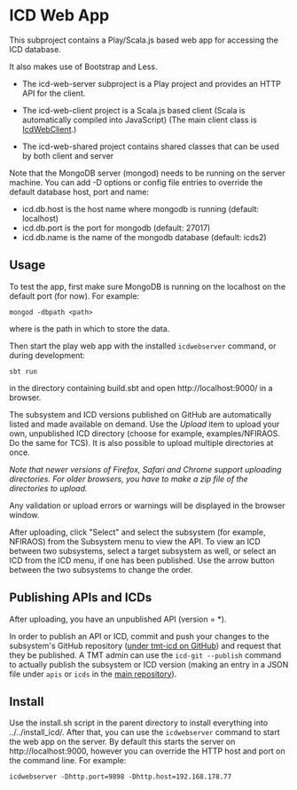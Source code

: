 ICD Web App
===========

This subproject contains a Play/Scala.js based web app for accessing the ICD database.

It also makes use of Bootstrap and Less.

* The icd-web-server subproject is a Play project and provides an HTTP API for the client.

* The icd-web-client project is a Scala.js based client (Scala is automatically compiled into JavaScript)
  (The main client class is [IcdWebClient](../icd-web-client/src/main/scala/icd/web/client/IcdWebClient.scala).)

* The icd-web-shared project contains shared classes that can be used by both client and server

Note that the MongoDB server (mongod) needs to be running on the server machine.
You can add -D options or config file entries to override the default database host, port and name:

* icd.db.host is the host name where mongodb is running (default: localhost)
* icd.db.port is the port for mongodb (default: 27017)
* icd.db.name is the name of the mongodb database (default: icds2)

Usage
-----

To test the app, first make sure MongoDB is running on the localhost on the default port (for now).
For example:

    mongod -dbpath <path>

where <path> is the path in which to store the data.
 
Then start the play web app with the installed `icdwebserver` command, or during development:

    sbt run

in the directory containing build.sbt and open http://localhost:9000/ in a browser.

The subsystem and ICD versions published on GitHub are automatically listed and made available on demand.
Use the *Upload* item to upload your own, unpublished ICD directory (choose for example, examples/NFIRAOS. Do the same for TCS).
It is also possible to upload multiple directories at once. 

*Note that newer versions of Firefox, Safari and Chrome support uploading directories. For older browsers, you have to make a zip file of the directories to upload.*

Any validation or upload errors or warnings will be displayed in the browser window.

After uploading, click "Select" and select the subsystem (for example, NFIRAOS) from the Subsystem menu to view the API. 
To view an ICD between two subsystems, select a target subsystem as well, or select an ICD
from the ICD menu, if one has been published. Use the arrow button between the two subsystems to
change the order.

Publishing APIs and ICDs
------------------------

After uploading, you have an unpublished API (version = *). 

In order to publish an API or ICD, commit and push your changes to the subsystem's GitHub repository ([under tmt-icd on GitHub](https://github.com/tmt-icd))
and request that they be published. A TMT admin can use the `icd-git --publish` command to actually 
publish the subsystem or ICD version (making an entry in a JSON file under `apis` or `icds` in the
[main repository](https://github.com/tmt-icd/ICD-Model-Files.git)).

Install
-------

Use the install.sh script in the parent directory to install everything into ../../install_icd/.
After that, you can use the `icdwebserver` command to start the web app on the server.
By default this starts the server on http://localhost:9000, however you can override the HTTP host and port on
the command line. For example:

    icdwebserver -Dhttp.port=9898 -Dhttp.host=192.168.178.77
